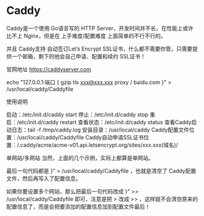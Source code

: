 # Caddy

Caddy是一个使用 Go语言写的 HTTP Server，开发时间并不长，在性能上或许比不上 Nginx，但是在 上手难度/配置难度 上面简单的不行不行的。

并且 Caddy支持 自动签订Let’s Encrypt SSL证书，什么都不需要你管，只需要提供一个邮箱，剩下的他会自己申请、配置和续约 SSL证书！

官网地址
https://caddyserver.com

echo "127.0.0.1:端口 {
 gzip
 tls xxx@xxx.xxx
 proxy / baidu.com
}" > /usr/local/caddy/Caddyfile

使用说明

启动：/etc/init.d/caddy start
停止：/etc/init.d/caddy stop
重启：/etc/init.d/caddy restart
查看状态：/etc/init.d/caddy status
查看Caddy启动日志：tail -f /tmp/caddy.log
安装目录：/usr/local/caddy
Caddy配置文件位置：/usr/local/caddy/Caddyfile
Caddy自动申请SSL证书位置：/.caddy/acme/acme-v01.api.letsencrypt.org/sites/xxx.xxx(域名)/

单网站/多网站
当然，上面的几个示例，实际上都算是单网站。

最后一句代码都是 }" > /usr/local/caddy/Caddyfile ，也就是清空了 Caddy配置文件，然后再写入了配置信息。

如果你要设置多个网站，那么把最后一句代码改成 }" >> /usr/local/caddy/Caddyfile 即可，注意是把 > 改成 >> ，这样就不会清空原来的配置信息了，而是会把要添加的配置信息加到配置文件最后！
